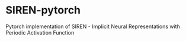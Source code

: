 # SIREN-pytorch
Pytorch implementation of SIREN -  Implicit Neural Representations with Periodic Activation Function
